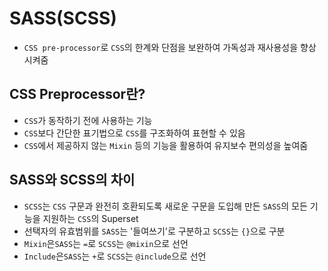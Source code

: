 # SASS(SCSS)
- `CSS pre-processor`로 `CSS`의 한계와 단점을 보완하여 가독성과 재사용성을 향상 시켜줌

## CSS Preprocessor란?
- `CSS`가 동작하기 전에 사용하는 기능
- `CSS`보다 간단한 표기법으로 `CSS`를 구조화하여 표현할 수 있음
- `CSS`에서 제공하지 않는 `Mixin` 등의 기능을 활용하여 유지보수 편의성을 높여줌

## SASS와 SCSS의 차이
- `SCSS`는 `CSS` 구문과 완전히 호환되도록 새로운 구문을 도입해 만든 `SASS`의 모든 기능을 지원하는 `CSS`의 Superset
- 선택자의 유효범위를 `SASS`는 '들여쓰기'로 구분하고 `SCSS`는 `{}`으로 구분
- `Mixin`은`SASS`는 `=`로 `SCSS`는 `@mixin`으로 선언
- `Include`은`SASS`는 `+`로 `SCSS`는 `@include`으로 선언